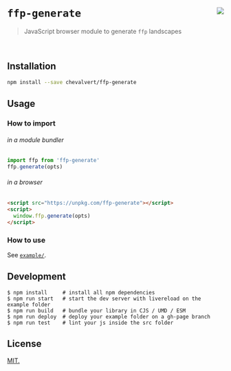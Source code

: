 # `ffp-generate` [<img src="https://github.com/chevalvert.png?size=100" align="right">](http://chevalvert.fr/)
> JavaScript browser module to generate `ffp` landscapes

<br>

## Installation

```sh
npm install --save chevalvert/ffp-generate
```

## Usage

### How to import 

###### in a module bundler

```js
import ffp from 'ffp-generate'
ffp.generate(opts)
```

###### in a browser

```html
<script src="https://unpkg.com/ffp-generate"></script>
<script>
  window.ffp.generate(opts)
</script>
```

### How to use

See [`example/`](example/index.html).

## Development
```console
$ npm install     # install all npm dependencies
$ npm run start   # start the dev server with livereload on the example folder
$ npm run build   # bundle your library in CJS / UMD / ESM
$ npm run deploy  # deploy your example folder on a gh-page branch
$ npm run test    # lint your js inside the src folder
``` 

## License
[MIT.](https://tldrlegal.com/license/mit-license)

